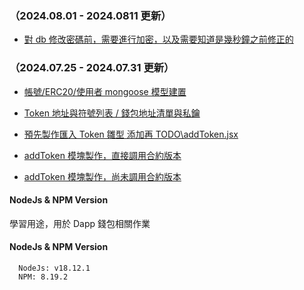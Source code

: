 ### （2024.08.01 - 2024.0811 更新）

- [對 db 修改密碼前，需要進行加密，以及需要知道是幾秒鐘之前修正的](https://github.com/Vic428-human/clone-metamask/blob/main/chromeapi/Api/Model/userModel.js)

### （2024.07.25 - 2024.07.31 更新）

- [帳號/ERC20/使用者 mongoose 模型建置](https://github.com/Vic428-human/clone-metamask/tree/main/chromeapi/Api/Model)

- [Token 地址與符號列表 / 錢包地址清單與私鑰](https://github.com/Vic428-human/clone-metamask/blob/main/popup.js)

- [預先製作匯入 Token 雛型 添加再 TODO\addToken.jsx](https://github.com/Vic428-human/clone-metamask/blob/main/TODO/addToken.jsx)

- [addToken 模塊製作，直接調用合約版本](https://github.com/Vic428-human/clone-metamask/blob/main/scripting.js)

- [addToken 模塊製作，尚未調用合約版本](https://github.com/Vic428-human/clone-metamask/blob/main/popup.js)

#### NodeJs & NPM Version

學習用途，用於 Dapp 錢包相關作業

#### NodeJs & NPM Version

```https://nodejs.org/en/download
  NodeJs: v18.12.1
  NPM: 8.19.2
```
